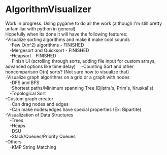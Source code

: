 # AlgorithmVisualizer
Work in progress. Using pygame to do all the work (although I'm still pretty unfamiliar with python in general)<br>
Hopefully when its done it will have the following features:<br>
-Visualize sorting algorithms and make it make cool sounds<br>
&emsp;-Few O(n^2) algorithms - FINISHED<br> 
&emsp;-Mergesort and Quicksort - FINISHED<br> 
&emsp;-Heapsort - FINISHED<br> 
&emsp;-Finish UI (scrolling through sorts, adding file input for custom arrays, advanced options like time delay)
&emsp;-Counting Sort and other noncomparison O(n) sorts? (Not sure how to visualize that)<br>
-Visualize graph algorithms on a grid or a graph with nodes<br>
&emsp;-DFS and BFS<br>
&emsp;-Shortest paths/Minimum spanning Tree (Djistra's, Prim's, Kruskal's)<br>
&emsp;-Topological Sort<br>
-Custom graph creator<br>
&emsp;-Can drag nodes and edges<br>
&emsp;-Can make nodes/edges have special properties (Ex: Bipartite)<br>
-Visualization of Data Structures<br>
&emsp;-Trees<br>
&emsp;-Heaps<br>
&emsp;-DSU<br>
&emsp;-Stack/Queues/Priority Queues<br>
-Others<br>
&emsp;-KMP String Matching<br>
